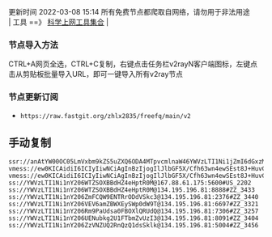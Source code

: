 更新时间 2022-03-08 15:14 
所有免费节点都爬取自网络，请勿用于非法用途  
|  工具  ==》 [科学上网工具集合](https://www.v2rayssr.com/vpn-client.html)  |

### 节点导入方法  
CTRL+A网页全选，CTRL+C复制，右键点击任务栏v2rayN客户端图标，左键点击从剪贴板批量导入URL，即可一键导入所有v2ray节点  
### 节点更新订阅  
- `https://raw.fastgit.org/zhlx2835/freefq/main/v2`  

## 手动复制  
```  
ssr://anAtYW00OC05LmVxbm9kZS5uZXQ6ODA4MTpvcmlnaW46YWVzLTI1Ni1jZmI6dGxzMS4yX3RpY2tldF9hdXRoOk0wZ3lZVTQxUjI1dC8_cmVtYXJrcz1VbVZzWVhsZjhKLUhyX0NmaDdWS1VDM3duNGV2OEotSHRVcFFYemc0TmcmcHJvdG9wYXJhbT0mb2Jmc3BhcmFtPSZncm91cD1VMU5TVUhKdmRtbGtaWEk
vmess://ew0KICAidiI6ICIyIiwNCiAgInBzIjogIlJlbGF5X/Cfh63wn4ewSEst8J+HuvCfh7hVU182NzciLA0KICAiYWRkIjogImF6dXJlLWY0cy1oay0xLmZvcndhcmRzZXJ2ZXIueHl6IiwNCiAgInBvcnQiOiAiNDkyNDIiLA0KICAiaWQiOiAiM2IwNzQ0N2UtOTRjZi00ZDcyLTk2YzYtZDBhNTM5MDk4MDQ5IiwNCiAgImFpZCI6ICIwIiwNCiAgInNjeSI6ICJhdXRvIiwNCiAgIm5ldCI6ICJ3cyIsDQogICJ0eXBlIjogIm5vbmUiLA0KICAiaG9zdCI6ICJhenVyZS1mNHMtaGstMS5mb3J3YXJkc2VydmVyLnh5eiIsDQogICJwYXRoIjogIi8iLA0KICAidGxzIjogIiIsDQogICJzbmkiOiAiIg0KfQ==
vmess://ew0KICAidiI6ICIyIiwNCiAgInBzIjogIlJlbGF5X/Cfh63wn4ewSEst8J+HuvCfh7hVU182ODEiLA0KICAiYWRkIjogImF6dXJlLWY0cy1oay0xLmZvcndhcmRzZXJ2ZXIueHl6IiwNCiAgInBvcnQiOiAiMzI0MzQiLA0KICAiaWQiOiAiM2IwNzQ0N2UtOTRjZi00ZDcyLTk2YzYtZDBhNTM5MDk4MDQ5IiwNCiAgImFpZCI6ICIwIiwNCiAgInNjeSI6ICJhdXRvIiwNCiAgIm5ldCI6ICJ3cyIsDQogICJ0eXBlIjogIm5vbmUiLA0KICAiaG9zdCI6ICJhenVyZS1mNHMtaGstMS5mb3J3YXJkc2VydmVyLnh5eiIsDQogICJwYXRoIjogIi8iLA0KICAidGxzIjogIiIsDQogICJzbmkiOiAiIg0KfQ==
ss://YWVzLTI1Ni1nY206WTZSOXBBdHZ4eHptR0M@167.88.61.175:5600#US_2202
ss://YWVzLTI1Ni1nY206WTZSOXBBdHZ4eHptR0M@134.195.196.81:8888#ZZ_3433
ss://YWVzLTI1Ni1nY206ZmFCQW9ENTRrODdVSkc3@134.195.196.81:2376#ZZ_3440
ss://YWVzLTI1Ni1nY206VEV6amZBWXEySWp0dW9T@134.195.196.81:6697#ZZ_3321
ss://YWVzLTI1Ni1nY206Rm9PaUdsa0FBOXlQRUdQ@134.195.196.81:7306#ZZ_3257
ss://YWVzLTI1Ni1nY206UENubkg2U1FTbmZvUzI3@134.195.196.81:8091#ZZ_3404
ss://YWVzLTI1Ni1nY206ZzVNZUQ2RnQzQ1dsSklk@134.195.196.81:5004#ZZ_3456

```  

